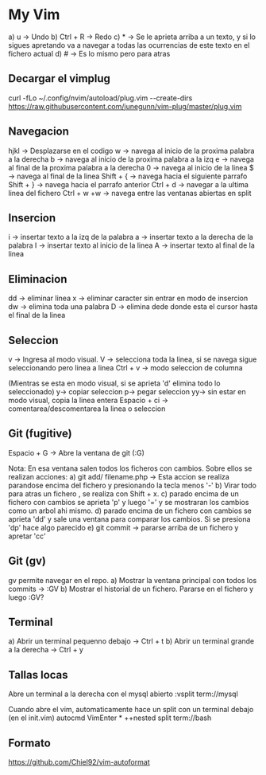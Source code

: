 My Vim
===================

a) u -> Undo
b) Ctrl + R -> Redo
c) * -> Se le aprieta arriba a un texto, y si lo sigues apretando va a navegar a todas las ocurrencias de este texto en el fichero actual
d) # -> Es lo mismo pero para atras

Decargar el vimplug
--------------------
curl -fLo ~/.config/nvim/autoload/plug.vim --create-dirs https://raw.githubusercontent.com/junegunn/vim-plug/master/plug.vim

Navegacion
--------------------------------
  
  hjkl -> Desplazarse en el codigo
  w -> navega al inicio de la proxima palabra a la derecha
  b -> navega al inicio de la proxima palabra a la izq
  e -> navega al final de la proxima palabra a la derecha
  0 -> navega al inicio de la linea
  $ -> navega al final de la linea
  Shift + { -> navega hacia el siguiente parrafo
  Shift + } -> navega hacia el parrafo anterior
  Ctrl + d -> navegar a la ultima linea del fichero
  Ctrl + w +w -> navega entre las ventanas abiertas en split

Insercion
------------
i -> insertar texto a la izq de la palabra
a -> insertar texto a la derecha de la palabra
I -> insertar texto al inicio de la linea
A -> insertar texto al final de la linea

Eliminacion
---------------
dd -> eliminar linea
x  -> eliminar caracter sin entrar en modo de insercion
dw -> elimina toda una palabra
D -> elimina dede donde esta el cursor hasta el final de la linea


Seleccion
----------------
v -> Ingresa al modo visual.
V -> selecciona toda la linea, si se navega sigue seleccionando pero linea a linea
Ctrl + v -> modo seleccion de columna
 
(Mientras se esta en modo visual, si se aprieta 'd' elimina todo lo seleccionado)
y-> copiar seleccion
p-> pegar seleccion
yy-> sin estar en modo visual, copia la linea entera
Espacio + ci -> comentarea/descomentarea la linea o seleccion 
 

Git (fugitive)
--------------
Espacio + G -> Abre la ventana de git (:G)

Nota: En esa ventana salen todos los ficheros con cambios. Sobre ellos se realizan acciones:
a) git add/ filename.php -> Esta accion se realiza parandose encima del fichero y presionando la tecla menos '-'
b) Virar todo para atras un fichero , se realiza con Shift + x.
c) parado encima de un fichero con cambios se aprieta 'p' y luego '=' y se mostraran los cambios como un arbol ahi mismo.
d) parado encima de un fichero con cambios se aprieta 'dd' y sale una ventana para comparar los cambios. Si se presiona 'dp' hace algo parecido
e) git commit -> pararse arriba de un fichero y apretar 'cc'

Git (gv)
-----------------
gv permite navegar en el repo.
a) Mostrar la ventana principal con todos los commits -> :GV
b) Mostrar el historial de un fichero. Pararse en el fichero y luego :GV?

Terminal
----------------
a) Abrir un terminal pequenno debajo -> Ctrl + t
b) Abrir un terminal grande a la derecha -> Ctrl + y

Tallas locas
--------------

Abre un terminal a la derecha con el mysql abierto
:vsplit term://mysql

Cuando abre el vim, automaticamente hace un split con un terminal debajo
(en el init.vim)
autocmd VimEnter * ++nested split term://bash 


Formato
--------
https://github.com/Chiel92/vim-autoformat

